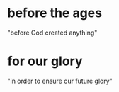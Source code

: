 # before the ages

"before God created anything"

# for our glory

"in order to ensure our future glory"

